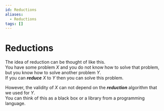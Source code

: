 ```yaml
---
id: Reductions
aliases:
  - Reductions
tags: []
---
```


# Reductions
The idea of reduction can be thought of like this.  
You have some problem $X$ and you do not know how to solve that problem, but you know how to solve another problem $Y$.  
If you can ***reduce*** $X$ to $Y$ then you can solve this problem. 

However, the validity of $X$ can not depend on the ***reduction*** algorithm that we used for $Y$.   
You can think of this as a black box or a library from a programming language. 


